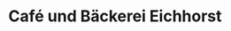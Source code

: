 ---
title: "Café und Bäckerei Eichhorst"
url: /loddin/cafe-und-baeckerei-eichhorst/
shop: Bäckerei
---